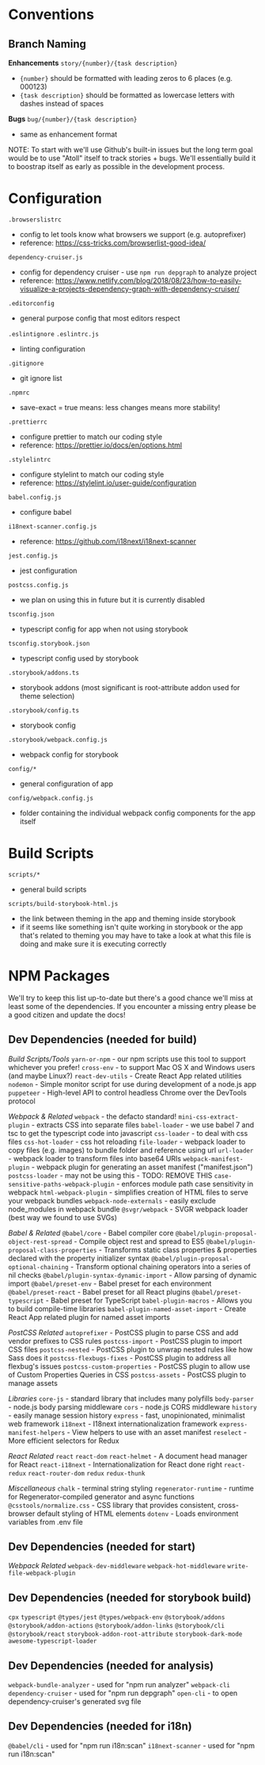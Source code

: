 Conventions
===========

Branch Naming
-------------

**Enhancements**
`story/{number}/{task description}`
- `{number}` should be formatted with leading zeros to 6 places (e.g. 000123)
- `{task description}` should be formatted as lowercase letters with dashes instead of spaces

**Bugs**
`bug/{number}/{task description}`
- same as enhancement format

NOTE: To start with we'll use Github's built-in issues but the long term goal would be to
use "Atoll" itself to track stories + bugs.  We'll essentially build it to boostrap itself
as early as possible in the development process.


Configuration
=============

`.browserslistrc`
  - config to let tools know what browsers we support (e.g. autoprefixer)
  - reference: https://css-tricks.com/browserlist-good-idea/

`dependency-cruiser.js`
  - config for dependency cruiser - use `npm run depgraph` to analyze project
  - reference: https://www.netlify.com/blog/2018/08/23/how-to-easily-visualize-a-projects-dependency-graph-with-dependency-cruiser/

`.editorconfig`
  - general purpose config that most editors respect

`.eslintignore`
`.eslintrc.js`
  - linting configuration

`.gitignore`
  - git ignore list

`.npmrc`
  - save-exact = true means: less changes means more stability!

`.prettierrc`
  - configure prettier to match our coding style
  - reference: https://prettier.io/docs/en/options.html

`.stylelintrc`
  - configure stylelint to match our coding style
  - reference: https://stylelint.io/user-guide/configuration

`babel.config.js`
  - configure babel

`i18next-scanner.config.js`
  - reference: https://github.com/i18next/i18next-scanner

`jest.config.js`
  - jest configuration

`postcss.config.js`
  - we plan on using this in future but it is currently disabled

`tsconfig.json`
  - typescript config for app when not using storybook

`tsconfig.storybook.json`
  - typescript config used by storybook

`.storybook/addons.ts`
  - storybook addons (most significant is root-attribute addon used for theme selection)

`.storybook/config.ts`
  - storybook config

`.storybook/webpack.config.js`
  - webpack config for storybook

`config/*`
  - general configuration of app

`config/webpack.config.js`
  - folder containing the individual webpack config components for the app itself

Build Scripts
=============

`scripts/*`
  - general build scripts

`scripts/build-storybook-html.js`
  - the link between theming in the app and theming inside storybook
  - if it seems like something isn't quite working in storybook or the app that's
    related to theming you may have to take a look at what this file is doing and
    make sure it is executing correctly





NPM Packages
============

We'll try to keep this list up-to-date but there's a good chance we'll miss at least some of the dependencies.
If you encounter a missing entry please be a good citizen and update the docs!

Dev Dependencies (needed for build)
-----------------------------------

*Build Scripts/Tools*
`yarn-or-npm` - our npm scripts use this tool to support whichever you prefer!
`cross-env` - to support Mac OS X and Windows users (and maybe Linux?)
`react-dev-utils` - Create React App related utilities
`nodemon` - Simple monitor script for use during development of a node.js app
`puppeteer` - High-level API to control headless Chrome over the DevTools protocol

*Webpack & Related*
`webpack` - the defacto standard!
`mini-css-extract-plugin` - extracts CSS into separate files
`babel-loader` - we use babel 7 and tsc to get the typescript code into javascript
`css-loader` - to deal with css files
`css-hot-loader` - css hot reloading
`file-loader` - webpack loader to copy files (e.g. images) to bundle folder and reference using url
`url-loader` - webpack loader to transform files into base64 URIs
`webpack-manifest-plugin` - webpack plugin for generating an asset manifest ("manifest.json")
`postcss-loader` - may not be using this - TODO: REMOVE THIS
`case-sensitive-paths-webpack-plugin` - enforces module path case sensitivity in webpack
`html-webpack-plugin` - simplifies creation of HTML files to serve your webpack bundles
`webpack-node-externals` - easily exclude node_modules in webpack bundle
`@svgr/webpack` - SVGR webpack loader (best way we found to use SVGs)

*Babel & Related*
`@babel/core` - Babel compiler core
`@babel/plugin-proposal-object-rest-spread` - Compile object rest and spread to ES5
`@babel/plugin-proposal-class-properties` - Transforms static class properties & properties declared with the property initializer syntax
`@babel/plugin-proposal-optional-chaining` - Transform optional chaining operators into a series of nil checks
`@babel/plugin-syntax-dynamic-import` - Allow parsing of dynamic import
`@babel/preset-env` - Babel preset for each environment
`@babel/preset-react` - Babel preset for all React plugins
`@babel/preset-typescript` - Babel preset for TypeScript
`babel-plugin-macros` - Allows you to build compile-time libraries
`babel-plugin-named-asset-import` - Create React App related plugin for named asset imports

*PostCSS Related*
`autoprefixer` - PostCSS plugin to parse CSS and add vendor prefixes to CSS rules
`postcss-import` - PostCSS plugin to import CSS files
`postcss-nested` - PostCSS plugin to unwrap nested rules like how Sass does it
`postcss-flexbugs-fixes` - PostCSS plugin to address all flexbug's issues
`postcss-custom-properties` - PostCSS plugin to allow use of Custom Properties Queries in CSS
`postcss-assets` - PostCSS plugin to manage assets

*Libraries*
`core-js` - standard library that includes many polyfills
`body-parser` - node.js body parsing middleware
`cors` - node.js CORS middleware
`history` - easily manage session history
`express` - fast, unopinionated, minimalist web framework
`i18next` - I18next internationalization framework
`express-manifest-helpers` - View helpers to use with an asset manifest
`reselect` - More efficient selectors for Redux

*React Related*
`react`
`react-dom`
`react-helmet` - A document head manager for React
`react-i18next` - Internationalization for React done right
`react-redux`
`react-router-dom`
`redux`
`redux-thunk`

*Miscellaneous*
`chalk` - terminal string styling
`regenerator-runtime` - runtime for Regenerator-compiled generator and async functions
`@csstools/normalize.css` - CSS library that provides consistent, cross-browser default styling of HTML elements
`dotenv` - Loads environment variables from .env file


Dev Dependencies (needed for start)
-----------------------------------

*Webpack Related*
`webpack-dev-middleware`
`webpack-hot-middleware`
`write-file-webpack-plugin`


Dev Dependencies (needed for storybook build)
---------------------------------------------

`cpx`
`typescript`
`@types/jest`
`@types/webpack-env`
`@storybook/addons`
`@storybook/addon-actions`
`@storybook/addon-links`
`@storybook/cli`
`@storybook/react`
`storybook-addon-root-attribute`
`storybook-dark-mode`
`awesome-typescript-loader`

Dev Dependencies (needed for analysis)
--------------------------------------

`webpack-bundle-analyzer` - used for "npm run analyzer"
`webpack-cli`
`dependency-cruiser` - used for "npm run depgraph"
`open-cli` - to open dependency-cruiser's generated svg file

Dev Dependencies (needed for i18n)
----------------------------------

`@babel/cli` - used for "npm run i18n:scan"
`i18next-scanner` - used for "npm run i18n:scan"
